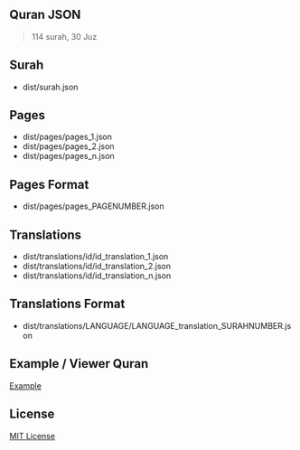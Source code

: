 ## Quran JSON
> 114 surah, 30 Juz

## Surah
- dist/surah.json

## Pages
- dist/pages/pages_1.json
- dist/pages/pages_2.json
- dist/pages/pages_n.json

## Pages Format
- dist/pages/pages_PAGENUMBER.json

## Translations
- dist/translations/id/id_translation_1.json
- dist/translations/id/id_translation_2.json
- dist/translations/id/id_translation_n.json

## Translations Format
- dist/translations/LANGUAGE/LANGUAGE_translation_SURAHNUMBER.json

## Example / Viewer Quran
[Example](http://semarketir.github.io/quranjson/)

## License
[MIT License](http://opensource.org/licenses/mit-license.php)
